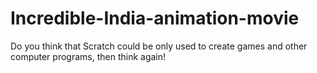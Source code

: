 # Incredible-India-animation-movie
Do you think that Scratch could be only used to create games and other computer programs, then think again!
